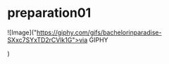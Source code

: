 # preparation01
![Image]("https://giphy.com/gifs/bachelorinparadise-SXxc7SYxTD2rCVlk1G">via GIPHY</a></p>)
